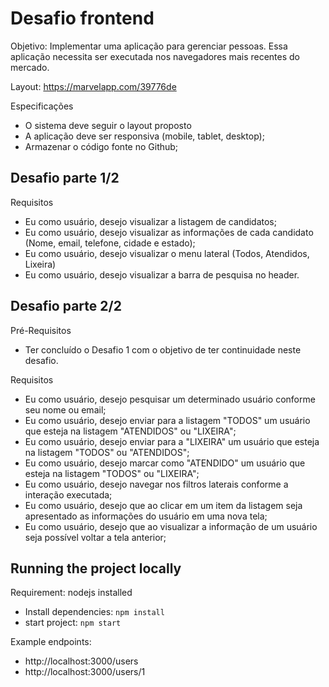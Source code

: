 # Desafio frontend
Objetivo:
Implementar uma aplicação para gerenciar pessoas. Essa aplicação necessita ser executada nos navegadores mais recentes do mercado.

Layout: https://marvelapp.com/39776de

Especificações
* O sistema deve seguir o layout proposto
* A aplicação deve ser responsiva (mobile, tablet, desktop);
* Armazenar o código fonte no Github;

## Desafio parte 1/2
Requisitos
* Eu como usuário, desejo visualizar a listagem de candidatos;
* Eu como usuário, desejo visualizar as informações de cada candidato (Nome, email, telefone, cidade e estado);
* Eu como usuário, desejo visualizar o menu lateral (Todos, Atendidos, Lixeira)
* Eu como usuário, desejo visualizar a barra de pesquisa no header.

## Desafio parte 2/2
Pré-Requisitos
* Ter concluído o Desafio 1 com o objetivo de ter continuidade neste desafio.

Requisitos
* Eu como usuário, desejo pesquisar um determinado usuário conforme seu nome ou email;
* Eu como usuário, desejo enviar para a listagem "TODOS" um usuário que esteja na listagem "ATENDIDOS" ou "LIXEIRA";
* Eu como usuário, desejo enviar para a "LIXEIRA" um usuário que esteja na listagem "TODOS" ou "ATENDIDOS";
* Eu como usuário, desejo marcar como "ATENDIDO" um usuário que esteja na listagem "TODOS" ou "LIXEIRA";
* Eu como usuário, desejo navegar nos filtros laterais conforme a interação executada;
* Eu como usuário, desejo que ao clicar em um item da listagem seja apresentado as informações do usuário em uma nova tela;
* Eu como usuário, desejo que ao visualizar a informação de um usuário seja possível voltar a tela anterior;

## Running the project locally
Requirement: nodejs installed

* Install dependencies: `npm install`
* start project: `npm start`

Example endpoints:
* http://localhost:3000/users
* http://localhost:3000/users/1
